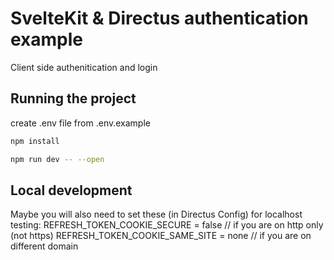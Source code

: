 # SvelteKit & Directus authentication example

Client side authenitication and login 

## Running the project
create .env file from .env.example

```bash
npm install

npm run dev -- --open
```

## Local development
Maybe you will also need to set these (in Directus Config) for localhost testing:
REFRESH_TOKEN_COOKIE_SECURE = false // if you are on http only (not https)
REFRESH_TOKEN_COOKIE_SAME_SITE = none // if you are on different domain

